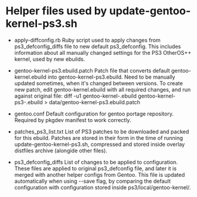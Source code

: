 # Helper files used by update-gentoo-kernel-ps3.sh

- apply-diffconfig.rb
Ruby script used to apply changes from ps3_defconfig_diffs file to new default ps3_defconfig.
This includes information about all manually changed settings for the PS3 OtherOS++ kernel, used by new ebuilds.

- gentoo-kernel-ps3.ebuild.patch
Patch file that converts default gentoo-kernel.ebuild into gentoo-kernel-ps3.ebuild.
Need to be manually updated sometimes, when it's changed between versions.
To create new patch, edit gentoo-kernel.ebuild with all required changes, and run against original file:
diff -u1 gentoo-kernel-<version>.ebuild gentoo-kernel-ps3-<version>.ebuild > data/gentoo-kernel-ps3.ebuild.patch

- gentoo.conf
Default configuration for gentoo portage repository. Required by pkgdev manifest to work correctly.

- patches_ps3_list.txt
List of PS3 patches to be downloaded and packed for this ebuild.
Patches are stored in their form in the time of running update-gentoo-kernel-ps3.sh, compressed and stored
inside overlay distfiles archive (alongide other files).

- ps3_defconfig_diffs
List of changes to be applied to configuration. These files are applied to original ps3_defconfig file, and later
it is merged with another helper configs from Gentoo.
This file is updated automatically when using --save flag, by comparing the default configuration with configuration stored inside ps3/local/gentoo-kernel/<version>.
